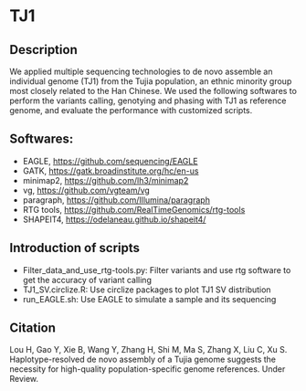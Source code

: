# TJ1

## Description
We applied multiple sequencing technologies to de novo assemble an individual genome (TJ1) from the Tujia population, an ethnic minority group most closely related to the Han Chinese. We used the following softwares to perform the variants calling, genotying and phasing with TJ1 as reference genome, and evaluate the performance with customized scripts.

## Softwares:
* EAGLE, https://github.com/sequencing/EAGLE  
* GATK, https://gatk.broadinstitute.org/hc/en-us  
* minimap2, https://github.com/lh3/minimap2  
* vg, https://github.com/vgteam/vg
* paragraph, https://github.com/Illumina/paragraph
* RTG tools, https://github.com/RealTimeGenomics/rtg-tools
* SHAPEIT4, https://odelaneau.github.io/shapeit4/  

## Introduction of scripts
* Filter_data_and_use_rtg-tools.py: Filter variants and use rtg software to get the accuracy of variant calling  
* TJ1_SV.circlize.R: Use circlize packages to plot TJ1 SV distribution  
* run_EAGLE.sh: Use EAGLE to simulate a sample and its sequencing

## Citation
Lou H, Gao Y, Xie B, Wang Y, Zhang H, Shi M, Ma S, Zhang X, Liu C, Xu S. Haplotype-resolved de novo assembly of a Tujia genome suggests the necessity for high-quality population-specific genome references. Under Review.
